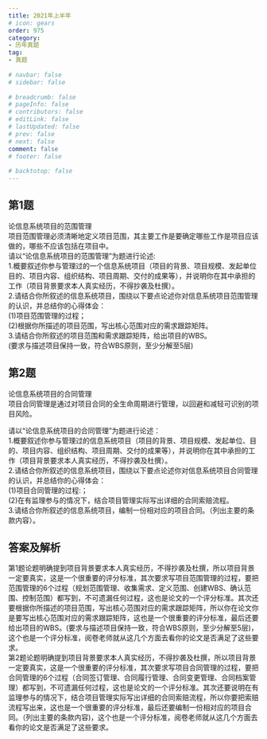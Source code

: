 ```yaml
---  
title: 2021年上半年  
# icon: gears  
order: 975  
category:  
- 历年真题  
tag:  
- 真题  
  
# navbar: false  
# sidebar: false  
  
# breadcrumb: false  
# pageInfo: false  
# contributors: false  
# editLink: false  
# lastUpdated: false  
# prev: false  
# next: false  
comment: false  
# footer: false  
  
# backtotop: false  
---  
```

## 第1题 ##

论信息系统项目的范围管理  
项目范围管理必须清晰地定义项目范围，其主要工作是要确定哪些工作是项目应该做的，哪些不应该包括在项目中。  
请以“论信息系统项目的范围管理”为题进行论述:  
1.概要叙述你参与管理过的一个信息系统项目（项目的背景、项目规模、发起单位目的、项目内容、组织结构、项目周期、交付的成果等），并说明你在其中承担的工作（项目背景要求本人真实经历，不得抄袭及杜撰）。  
2.请结合你所叙述的信息系统项目，围绕以下要点论述你对信息系统项目范围管理的认识，并总结你的心得体会：  
(1)项目范围管理的过程；  
(2)根据你所描述的项目范围，写出核心范围对应的需求跟踪矩阵。  
3.请结合你所叙述的项目范围和需求跟踪矩阵，给出项目的WBS。  
(要求与描述项目保持一致，符合WBS原则，至少分解至5层)  


## 第2题 ##

论信息系统项目的合同管理  
项目合同管理是通过对项目合同的全生命周期进行管理，以回避和减轻可识别的项目风险。  
  
请以“论信息系统项目的合同管理”为题进行论述：  
1.概要叙述你参与管理过的信息系统项目（项目的背景、项目规模、发起单位、目的、项目内容、组织结构、项目周期、交付的成果等），并说明你在其中承担的工作（项目背景要求本人真实经历，不得抄袭及杜撰）。  
2.请结合你所叙述的信息系统项目，围绕以下要点论述你对信息系统项目合同管理的认识，并总结你的心得体会：  
(1)项目合同管理的过程:；  
(2)在有监理参与的情况下，结合项目管理实际写出详细的合同索赔流程。  
3.请结合你所叙述的信息系统项目，编制一份相对应的项目合同。（列出主要的条款内容）。  
  


## 答案及解析 ##

  

第1题论题明确提到项目背景要求本人真实经历，不得抄袭及杜撰，所以项目背景一定要真实，这是一个很重要的评分标准，其次要求写项目范围管理的过程，要把范围管理的6个过程（规划范围管理、收集需求、定义范围、创建WBS、确认范围、控制范围）都写到，不可遗漏任何过程，这也是论文的一个评分标准。其次还要根据你所描述的项目范围，写出核心范围对应的需求跟踪矩阵，所以你在论文你是要写出核心范围对应的需求跟踪矩阵，这也是一个很重要的评分标准，最后还要给出项目的WBS。(要求与描述项目保持一致，符合WBS原则，至少分解至5层)，这个也是一个评分标准，阅卷老师就从这几个方面去看你的论文是否满足了这些要求。  
第2题论题明确提到项目背景要求本人真实经历，不得抄袭及杜撰，所以项目背景一定要真实，这是一个很重要的评分标准，其次要求写项目合同管理的过程，要把合同管理的6个过程（合同签订管理、合同履行管理、合同变更管理、合同档案管理）都写到，不可遗漏任何过程，这也是论文的一个评分标准。其次还要说明在有监理参与的情况下，结合项目管理实际写出详细的合同索赔流程，所以你要把索赔流程写出来，这也是一个很重要的评分标准，最后还要编制一份相对应的项目合同。（列出主要的条款内容)，这个也是一个评分标准，阅卷老师就从这几个方面去看你的论文是否满足了这些要求。  

